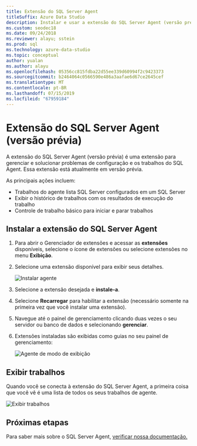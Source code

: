 ```yaml
---
title: Extensão do SQL Server Agent
titleSuffix: Azure Data Studio
description: Instalar e usar a extensão do SQL Server Agent (versão prévia) para o Studio de dados do Azure
ms.custom: seodec18
ms.date: 09/24/2018
ms.reviewer: alayu; sstein
ms.prod: sql
ms.technology: azure-data-studio
ms.topic: conceptual
author: yualan
ms.author: alayu
ms.openlocfilehash: 05356cc815fdba22d55ee339d60994f2c9423373
ms.sourcegitcommit: b2464064c0566590e486a3aafae6d67ce2645cef
ms.translationtype: MT
ms.contentlocale: pt-BR
ms.lasthandoff: 07/15/2019
ms.locfileid: "67959184"
---
```

# <a name="sql-server-agent-extension-preview"></a>Extensão do SQL Server Agent (versão prévia)

A extensão do SQL Server Agent (versão prévia) é uma extensão para gerenciar e solucionar problemas de configuração e os trabalhos do SQL Agent. Essa extensão está atualmente em versão prévia.

As principais ações incluem:
- Trabalhos do agente lista SQL Server configurados em um SQL Server
- Exibir o histórico de trabalhos com os resultados de execução do trabalho
- Controle de trabalho básico para iniciar e parar trabalhos

## <a name="install-the-sql-server-agent-extension"></a>Instalar a extensão do SQL Server Agent

1. Para abrir o Gerenciador de extensões e acessar as **extensões** disponíveis, selecione o ícone de extensões ou selecione extensões no menu **Exibição**.
2. Selecione uma extensão disponível para exibir seus detalhes.

   ![Instalar agente](media/extensions/sql-server-agent-extension/install-sql-agent.png)

1. Selecione a extensão desejada e **instale-a**.
2. Selecione **Recarregar** para habilitar a extensão (necessário somente na primeira vez que você instalar uma extensão).
1. Navegue até o painel de gerenciamento clicando duas vezes o seu servidor ou banco de dados e selecionando **gerenciar**.
2. Extensões instaladas são exibidas como guias no seu painel de gerenciamento:

   ![Agente de modo de exibição](media/extensions/sql-server-agent-extension/view-sql-agent.png)

## <a name="view-jobs"></a>Exibir trabalhos

Quando você se conecta à extensão do SQL Server Agent, a primeira coisa que você vê é uma lista de todos os seus trabalhos de agente.

   ![Exibir trabalhos](media/extensions/sql-server-agent-extension/job-view.png)

## <a name="next-steps"></a>Próximas etapas

Para saber mais sobre o SQL Server Agent, [verificar nossa documentação.](https://docs.microsoft.com/sql/ssms/agent/sql-server-agent?view=sql-server-2017)


